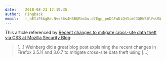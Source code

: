 ```yaml
---
date:    2010-08-23 17:19:35
author:  Pingback
email:   r_nEIiF6AgBe.NvsS6s4H3BQRboGu.d7Egp_pnDGFuDiQH3imCGQRW80lFwUSWeA==
---
```


This article referenced by <a
href="https://blog.mozilla.com/security/2010/08/23/recent-changes-to-mitigate-cross-site-data-theft-via-css/">Recent
changes to mitigate cross-site data theft via CSS at Mozilla Security
Blog</a>:

> [...] Weinberg did a great blog post explaining the recent changes in
> Firefox 3.5.11 and 3.6.7 to mitigate cross-site data theft using [...]
